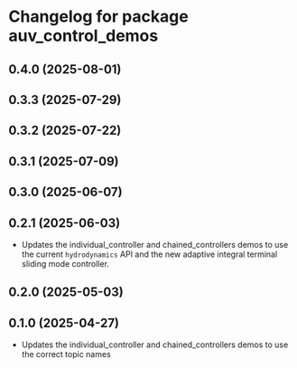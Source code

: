 # Changelog for package auv_control_demos

## 0.4.0 (2025-08-01)

## 0.3.3 (2025-07-29)

## 0.3.2 (2025-07-22)

## 0.3.1 (2025-07-09)

## 0.3.0 (2025-06-07)

## 0.2.1 (2025-06-03)

- Updates the individual_controller and chained_controllers demos to use the
current `hydrodynamics` API and the new adaptive integral terminal sliding mode
controller.

## 0.2.0 (2025-05-03)

## 0.1.0 (2025-04-27)

- Updates the individual_controller and chained_controllers demos to use the
correct topic names
